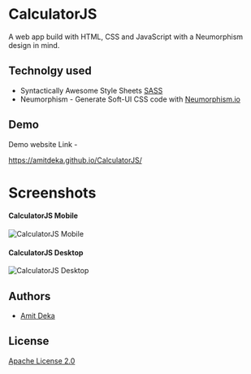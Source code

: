 # CalculatorJS

A web app build with HTML, CSS and JavaScript with a Neumorphism design in mind.

## Technolgy used

- Syntactically Awesome Style Sheets [SASS](https://sass-lang.com/)
- Neumorphism - Generate Soft-UI CSS code with [Neumorphism.io](https://neumorphism.io/#e0e0e0)

## Demo

Demo website Link -

https://amitdeka.github.io/CalculatorJS/

# Screenshots

#### CalculatorJS Mobile

![CalculatorJS Mobile](https://ik.imagekit.io/eh7avbardem/CalculatorMobile_UabyfZvN8ew.png?updatedAt=1637169614339)

#### CalculatorJS Desktop

![CalculatorJS Desktop](https://ik.imagekit.io/eh7avbardem/CalculatorDesktop_We_qG0U8F.png?updatedAt=1637169614167)

## Authors

- [Amit Deka](https://amitdeka.github.io/)

## License

[Apache License 2.0](https://https://choosealicense.com/licenses/apache-2.0/)
